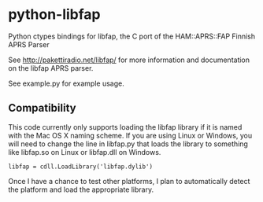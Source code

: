 python-libfap
=============

Python ctypes bindings for libfap, the C port of the HAM::APRS::FAP Finnish APRS Parser

See <http://pakettiradio.net/libfap/> for more information and documentation on the libfap APRS parser.

See example.py for example usage.

Compatibility
-------------

This code currently only supports loading the libfap library if it is named with the Mac OS X naming scheme. If you are using Linux or Windows, you will need to change the line in libfap.py that loads the library to something like libfap.so on Linux or libfap.dll on Windows.

    libfap = cdll.LoadLibrary('libfap.dylib')

Once I have a chance to test other platforms, I plan to automatically detect the platform and load the appropriate library.